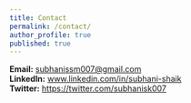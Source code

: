 ```yaml
---
title: Contact
permalink: /contact/
author_profile: true
published: true
---
```


**Email:** subhanissm007@gmail.com<br>
**LinkedIn:** www.linkedin.com/in/subhani-shaik<br>
**Twitter:** https://twitter.com/subhanisk007
